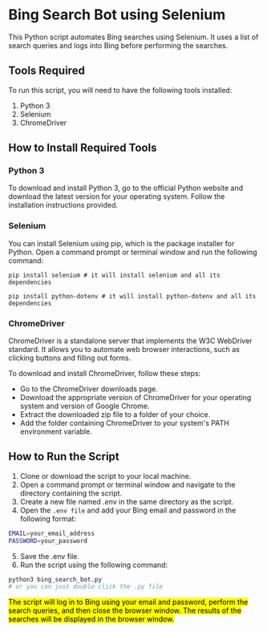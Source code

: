 # Bing Search Bot using Selenium
This Python script automates Bing searches using Selenium. It uses a list of search queries and logs into Bing before performing the searches.

## Tools Required
To run this script, you will need to have the following tools installed:

1. Python 3
2. Selenium
3. ChromeDriver
## How to Install Required Tools

### Python 3
To download and install Python 3, go to the official Python website and download the latest version for your operating system. Follow the installation instructions provided.

### Selenium
You can install Selenium using pip, which is the package installer for Python. Open a command prompt or terminal window and run the following command:


```shell
pip install selenium # it will install selenium and all its dependencies

pip install python-dotenv # it will install python-dotenv and all its dependencies
```

### ChromeDriver
ChromeDriver is a standalone server that implements the W3C WebDriver standard. It allows you to automate web browser interactions, such as clicking buttons and filling out forms.

To download and install ChromeDriver, follow these steps:

+ Go to the ChromeDriver downloads page.
+ Download the appropriate version of ChromeDriver for your operating system and version of Google Chrome.
+ Extract the downloaded zip file to a folder of your choice.
+ Add the folder containing ChromeDriver to your system's PATH environment variable.
## How to Run the Script

1. Clone or download the script to your local machine.
2. Open a command prompt or terminal window and navigate to the directory containing the script.
3. Create a new file named *.env* in the same directory as the script.
4. Open the `.env file` and add your Bing email and password in the following format:


```bash
EMAIL=your_email_address
PASSWORD=your_password
```

5. Save the .env file.
6. Run the script using the following command:

```bash
python3 bing_search_bot.py
# or you can just double click the .py file
```
<mark>The script will log in to Bing using your email and password, perform the search queries, and then close the browser window. The results of the searches will be displayed in the browser window.<mark>